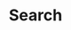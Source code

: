 ---
title: "Search"
layout: "search"
summary: "Search Page"
placeholder: "What are you looking for today?"
---